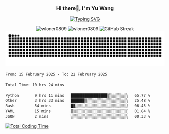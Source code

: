 <h3 align="center">Hi there👋, I'm Yu Wang</h1>

<p align="center"><a href="https://git.io/typing-svg"><img src="https://readme-typing-svg.demolab.com?font=Alex+Brush&size=18&pause=1000&color=716A50&background=6F66FF00&center=true&vCenter=true&width=435&lines=To+love+oneself+is+the+beginning+of+a+lifelong+romance.+%E2%80%94+Oscar+Wilde" alt="Typing SVG" /></a></p>


<p align="center">
 <img src="https://github-readme-stats.vercel.app/api/top-langs?username=wloner0809&show_icons=true&locale=en&layout=compact" alt="wloner0809" height=120 />
 <img src="https://github-readme-stats.vercel.app/api?username=wloner0809&show_icons=true&locale=en" alt="wloner0809" height=120 />
 <img src="https://github-readme-streak-stats.herokuapp.com?user=wloner0809&theme=microsoft" alt="GitHub Streak" height=120 />
 <img src="https://github.com/Wloner0809/Wloner0809/blob/output/github-contribution-grid-snake.svg">
</p>
 
<!--START_SECTION:waka-->

```txt
From: 15 February 2025 - To: 22 February 2025

Total Time: 10 hrs 24 mins

Python       9 hrs 11 mins   ████████████████▒░░░░░░░░   65.77 %
Other        3 hrs 33 mins   ██████▒░░░░░░░░░░░░░░░░░░   25.48 %
Bash         54 mins         █▓░░░░░░░░░░░░░░░░░░░░░░░   06.45 %
YAML         15 mins         ▒░░░░░░░░░░░░░░░░░░░░░░░░   01.84 %
JSON         2 mins          ░░░░░░░░░░░░░░░░░░░░░░░░░   00.33 %
```

<!--END_SECTION:waka-->

[![Total Coding Time](https://wakatime.com/badge/user/3b010e91-e8bb-445f-9eac-c8ab5bc30cb6.svg)](https://wakatime.com/@3b010e91-e8bb-445f-9eac-c8ab5bc30cb6)
